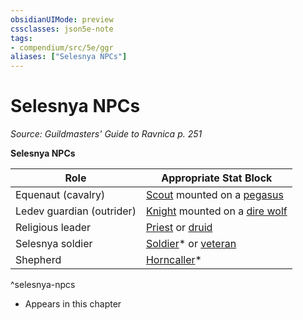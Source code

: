```yaml
---
obsidianUIMode: preview
cssclasses: json5e-note
tags:
- compendium/src/5e/ggr
aliases: ["Selesnya NPCs"]
---
```

# Selesnya NPCs
*Source: Guildmasters' Guide to Ravnica p. 251* 

**Selesnya NPCs**

| Role | Appropriate Stat Block |
|------|------------------------|
| Equenaut (cavalry) | [Scout](Mechanics/bestiary/humanoid/scout.md) mounted on a [pegasus](Mechanics/bestiary/celestial/pegasus.md) |
| Ledev guardian (outrider) | [Knight](Mechanics/bestiary/humanoid/knight.md) mounted on a [dire wolf](Mechanics/bestiary/beast/dire-wolf.md) |
| Religious leader | [Priest](Mechanics/bestiary/humanoid/priest.md) or [druid](Mechanics/bestiary/humanoid/druid.md) |
| Selesnya soldier | [Soldier](Mechanics/bestiary/humanoid/soldier-ggr.md)* or [veteran](Mechanics/bestiary/humanoid/veteran.md) |
| Shepherd | [Horncaller](Mechanics/bestiary/humanoid/horncaller-ggr.md)* |
^selesnya-npcs

* Appears in this chapter